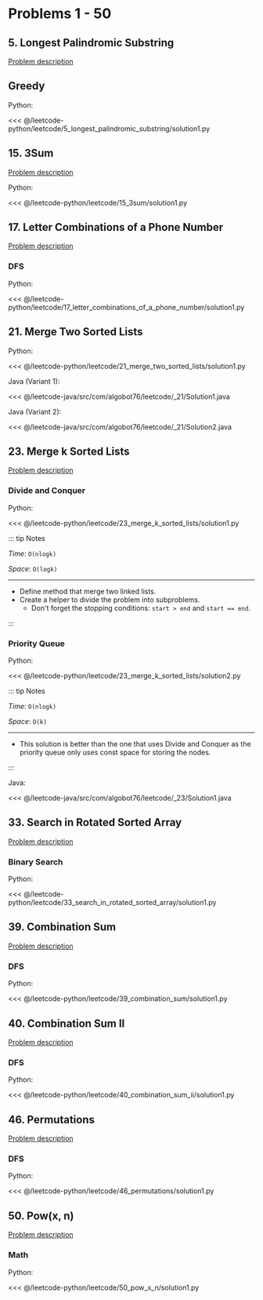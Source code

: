 # Problems 1 - 50

## 5. Longest Palindromic Substring

[Problem description](https://leetcode.com/problems/longest-palindromic-substring/)

## Greedy

Python:

<<< @/leetcode-python/leetcode/5_longest_palindromic_substring/solution1.py

## 15. 3Sum

[Problem description](https://leetcode.com/problems/3sum/)

Python:

<<< @/leetcode-python/leetcode/15_3sum/solution1.py

## 17. Letter Combinations of a Phone Number

[Problem description](https://leetcode.com/problems/letter-combinations-of-a-phone-number/)

### DFS

Python:

<<< @/leetcode-python/leetcode/17_letter_combinations_of_a_phone_number/solution1.py

## 21. Merge Two Sorted Lists

Python:

<<< @/leetcode-python/leetcode/21_merge_two_sorted_lists/solution1.py

Java (Variant 1):

<<< @/leetcode-java/src/com/algobot76/leetcode/_21/Solution1.java

Java (Variant 2):

<<< @/leetcode-java/src/com/algobot76/leetcode/_21/Solution2.java

## 23. Merge k Sorted Lists

[Problem description](https://leetcode.com/problems/merge-k-sorted-lists/)

### Divide and Conquer

Python:

<<< @/leetcode-python/leetcode/23_merge_k_sorted_lists/solution1.py

::: tip Notes

_Time_: `O(nlogk)`

_Space_: `O(logk)`

---

- Define method that merge two linked lists.
- Create a helper to divide the problem into subproblems.
  - Don't forget the stopping conditions: `start > end` and `start == end`.

:::

### Priority Queue

Python:

<<< @/leetcode-python/leetcode/23_merge_k_sorted_lists/solution2.py

::: tip Notes

_Time_: `O(nlogk)`

_Space_: `O(k)`

---

- This solution is better than the one that uses Divide and Conquer as the priority queue only uses const space for storing the nodes.

:::

Java:

<<< @/leetcode-java/src/com/algobot76/leetcode/_23/Solution1.java

## 33. Search in Rotated Sorted Array

[Problem description](https://leetcode.com/problems/search-in-rotated-sorted-array/)

### Binary Search

Python:

<<< @/leetcode-python/leetcode/33_search_in_rotated_sorted_array/solution1.py

## 39. Combination Sum

[Problem description](https://leetcode.com/problems/combination-sum/)

### DFS

Python:

<<< @/leetcode-python/leetcode/39_combination_sum/solution1.py

## 40. Combination Sum II

[Problem description](https://leetcode.com/problems/combination-sum-ii/)

### DFS

Python:

<<< @/leetcode-python/leetcode/40_combination_sum_ii/solution1.py

## 46. Permutations

[Problem description](https://leetcode.com/problems/permutations/)

### DFS

Python:

<<< @/leetcode-python/leetcode/46_permutations/solution1.py

## 50. Pow(x, n)

[Problem description](https://leetcode.com/problems/powx-n/)

### Math

Python:

<<< @/leetcode-python/leetcode/50_pow_x_n/solution1.py
